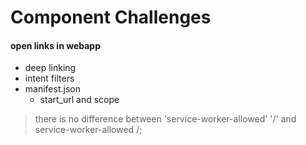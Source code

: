 # Component Challenges

#### open links in webapp
 - deep linking
 - intent filters
  - manifest.json
    - start_url and scope
> there is no difference between 'service-worker-allowed' '/' and service-worker-allowed /;
